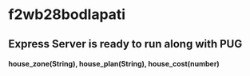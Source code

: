 # f2wb28bodlapati

## Express Server is ready to run along with PUG

#### house_zone(String), house_plan(String), house_cost(number)
